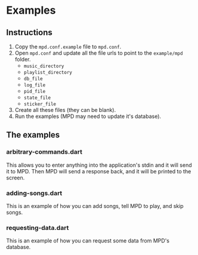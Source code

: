 # Examples

## Instructions

1. Copy the `mpd.conf.example` file to `mpd.conf`.
2. Open `mpd.conf` and update all the file urls to point to the `example/mpd` folder.
	- `music_directory`
	- `playlist_directory`
	- `db_file`
	- `log_file`
	- `pid_file`
	- `state_file`
	- `sticker_file`
3. Create all these files (they can be blank).
4. Run the examples (MPD may need to update it's database).

## The examples

### arbitrary-commands.dart

This allows you to enter anything into the application's stdin and it will send it to MPD. Then MPD will send a response back, and it will be printed to the screen.

### adding-songs.dart

This is an example of how you can add songs, tell MPD to play, and skip songs.

### requesting-data.dart

This is an example of how you can request some data from MPD's database.